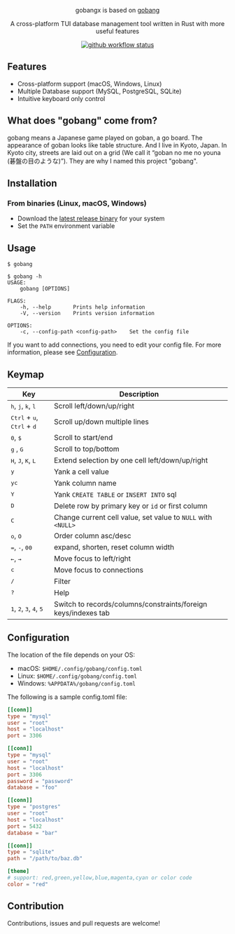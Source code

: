 <div align="center">

gobangx is based on [gobang](https://github.com/TaKO8Ki/gobang)

A cross-platform TUI database management tool written in Rust with more useful features

[![github workflow status](https://img.shields.io/github/workflow/status/xxf098/gobangx/CI/main)](https://github.com/xxf098/gobangx/actions)


</div>

## Features

- Cross-platform support (macOS, Windows, Linux)
- Multiple Database support (MySQL, PostgreSQL, SQLite)
- Intuitive keyboard only control

## What does "gobang" come from?

gobang means a Japanese game played on goban, a go board. The appearance of goban looks like table structure. And I live in Kyoto, Japan. In Kyoto city, streets are laid out on a grid (We call it “goban no me no youna (碁盤の目のような)”). They are why I named this project "gobang".

## Installation

### From binaries (Linux, macOS, Windows)

- Download the [latest release binary](https://github.com/xxf098/gobangx/releases) for your system
- Set the `PATH` environment variable

## Usage

```
$ gobang
```

```
$ gobang -h
USAGE:
    gobang [OPTIONS]

FLAGS:
    -h, --help       Prints help information
    -V, --version    Prints version information

OPTIONS:
    -c, --config-path <config-path>    Set the config file
```

If you want to add connections, you need to edit your config file. For more information, please see [Configuration](#Configuration).

## Keymap

| Key | Description |
| ---- | ---- |
| <kbd>h</kbd>, <kbd>j</kbd>, <kbd>k</kbd>, <kbd>l</kbd> | Scroll left/down/up/right |
| <kbd>Ctrl</kbd> + <kbd>u</kbd>, <kbd>Ctrl</kbd> + <kbd>d</kbd> | Scroll up/down multiple lines |
| <kbd>0</kbd>, <kbd>$</kbd> | Scroll to start/end |
| <kbd>g</kbd> , <kbd>G</kbd> | Scroll to top/bottom |
| <kbd>H</kbd>, <kbd>J</kbd>, <kbd>K</kbd>, <kbd>L</kbd> | Extend selection by one cell left/down/up/right |
| <kbd>y</kbd> | Yank a cell value |
| <kbd>yc</kbd> | Yank column name |
| <kbd>Y</kbd> | Yank `CREATE TABLE` or `INSERT INTO` sql |
| <kbd>D</kbd> | Delete row by primary key or `id` or first column |
| <kbd>C</kbd> | Change current cell value, set value to `NULL` with `<NULL>` |
| <kbd>o</kbd>, <kbd>O</kbd> | Order column asc/desc |
| <kbd>=</kbd>, <kbd>-</kbd>, <kbd>00</kbd> | expand, shorten, reset column width |
| <kbd>←</kbd>, <kbd>→</kbd> | Move focus to left/right |
| <kbd>c</kbd> | Move focus to connections |
| <kbd>/</kbd> | Filter |
| <kbd>?</kbd> | Help |
| <kbd>1</kbd>, <kbd>2</kbd>, <kbd>3</kbd>, <kbd>4</kbd>, <kbd>5</kbd> | Switch to records/columns/constraints/foreign keys/indexes tab |

## Configuration

The location of the file depends on your OS:

- macOS: `$HOME/.config/gobang/config.toml`
- Linux: `$HOME/.config/gobang/config.toml`
- Windows: `%APPDATA%/gobang/config.toml`

The following is a sample config.toml file:

```toml
[[conn]]
type = "mysql"
user = "root"
host = "localhost"
port = 3306

[[conn]]
type = "mysql"
user = "root"
host = "localhost"
port = 3306
password = "password"
database = "foo"

[[conn]]
type = "postgres"
user = "root"
host = "localhost"
port = 5432
database = "bar"

[[conn]]
type = "sqlite"
path = "/path/to/baz.db"

[theme]
# support: red,green,yellow,blue,magenta,cyan or color code 
color = "red"
```

## Contribution

Contributions, issues and pull requests are welcome!
